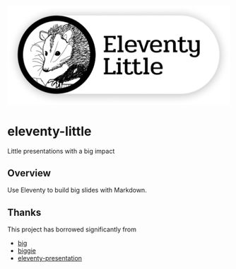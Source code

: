 <p align="center">
<img src="./src/assets/images/eleventy-little-little.png">
</p>

# eleventy-little

Little presentations with a big impact

## Overview

Use Eleventy to build big slides with Markdown.

## Thanks

This project has borrowed significantly from

- [big](https://github.com/tmcw/big)
- [biggie](https://github.com/tmcw/biggie)
- [eleventy-presentation](https://github.com/cfjedimaster/eleventy-presentation)
